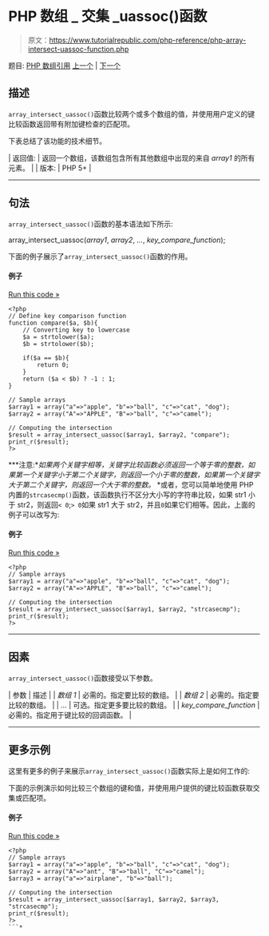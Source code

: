 # PHP 数组 _ 交集 _uassoc()函数

> 原文：<https://www.tutorialrepublic.com/php-reference/php-array-intersect-uassoc-function.php>

题目: [PHP 数组引用](php-array-functions.php) [上一个](php-array-intersect-key-function.php) | [下一个](php-array-intersect-ukey-function.php)

## 描述

`array_intersect_uassoc()`函数比较两个或多个数组的值，并使用用户定义的键比较函数返回带有附加键检查的匹配项。

下表总结了该功能的技术细节。

| 返回值: | 返回一个数组，该数组包含所有其他数组中出现的来自 *array1* 的所有元素。 |
| 版本: | PHP 5+ |

* * *

## 句法

`array_intersect_uassoc()`函数的基本语法如下所示:

array_intersect_uassoc(*array1*, *array2*, *...*, *key_compare_function*);

下面的例子展示了`array_intersect_uassoc()`函数的作用。

#### 例子

[Run this code »](../codelab.php?topic=php&file=intersection-of-two-arrays-with-key-check-using-callback-function "Run this code to view the output")

```
<?php
// Define key comparison function
function compare($a, $b){
    // Converting key to lowercase
    $a = strtolower($a);
    $b = strtolower($b);

    if($a == $b){
        return 0;
    }
    return ($a < $b) ? -1 : 1;
}

// Sample arrays
$array1 = array("a"=>"apple", "b"=>"ball", "c"=>"cat", "dog");
$array2 = array("A"=>"APPLE", "B"=>"ball", "c"=>"camel");

// Computing the intersection
$result = array_intersect_uassoc($array1, $array2, "compare");
print_r($result);
?>
```

 ***注意:**如果两个关键字相等，关键字比较函数必须返回一个等于零的整数，如果第一个关键字小于第二个关键字，则返回一个小于零的整数，如果第一个关键字大于第二个关键字，则返回一个大于零的整数。*  *或者，您可以简单地使用 PHP 内置的`strcasecmp()`函数，该函数执行不区分大小写的字符串比较，如果 str1 小于 str2，则返回`< 0`;`> 0`如果 str1 大于 str2，并且`0`如果它们相等。因此，上面的例子可以改写为:

#### 例子

[Run this code »](../codelab.php?topic=php&file=intersection-of-arrays-with-key-check-using-built-in-function "Run this code to view the output")

```
<?php
// Sample arrays
$array1 = array("a"=>"apple", "b"=>"ball", "c"=>"cat", "dog");
$array2 = array("A"=>"APPLE", "B"=>"ball", "c"=>"camel");

// Computing the intersection
$result = array_intersect_uassoc($array1, $array2, "strcasecmp");
print_r($result);
?>
```

* * *

## 因素

`array_intersect_uassoc()`函数接受以下参数。

| 参数 | 描述 |
| *数组 1* | 必需的。指定要比较的数组。 |
| *数组 2* | 必需的。指定要比较的数组。 |
| *...* | 可选。指定更多要比较的数组。 |
| *key_compare_function* | 必需的。指定用于键比较的回调函数。 |

* * *

## 更多示例

这里有更多的例子来展示`array_intersect_uassoc()`函数实际上是如何工作的:

下面的示例演示如何比较三个数组的键和值，并使用用户提供的键比较函数获取交集或匹配项。

#### 例子

[Run this code »](../codelab.php?topic=php&file=intersection-of-three-arrays-with-key-check-using-callback-function "Run this code to view the output")

```
<?php
// Sample arrays
$array1 = array("a"=>"apple", "b"=>"ball", "c"=>"cat", "dog");
$array2 = array("A"=>"ant", "B"=>"ball", "C"=>"camel");
$array3 = array("a"=>"airplane", "b"=>"ball");

// Computing the intersection
$result = array_intersect_uassoc($array1, $array2, $array3, "strcasecmp");
print_r($result);
?>
```*